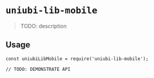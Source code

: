 # `uniubi-lib-mobile`

> TODO: description

## Usage

```
const uniubiLibMobile = require('uniubi-lib-mobile');

// TODO: DEMONSTRATE API
```
